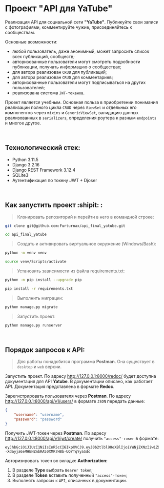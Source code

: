 # Проект "API для YaTube"

Реализация API для социальной сети **"YaTube"**. Публикуйте свои записи с фотографиями, комментируйте чужие, присоединяйтесь к сообществам. 

Основные возможности:
- любой пользователь, даже анонимный, может запросить список всех публикаций, сообществ; 
- авторизованные пользователи могут смотреть подробности публикации, получать информацию о сообществах;
- для автора реализован `CRUD` для публикаций;
- для автора реализован `CRUD` для комментариев;
- авторизованные пользователи могут подписываться на других пользователей;
- реализована система `JWT-токенов`.

Проект является учебным. Основная польза в приобретении понимания реализации полного цикла `CRUD` через `ViewSet` и отдельных его компонентов через `mixins` и `GenericViewSet`, валидацию данных реализованных в `serializers`, определения роутера к разным `endpoints` и многое другое.

<br>

## Технологический стек:

- Python 3.11.5
- Django 3.2.16
- Django REST Framework 3.12.4
- SQLite3
- Аутентификация по токену JWT + Djoser

<br>

## Как запустить проект :shipit: :

>Клонировать репозиторий и перейти в него в командной строке:
```bash
git clone git@github.com:Furturnax/api_final_yatube.git
```

```bash
cd api_final_yatube
```


>Cоздать и активировать виртуальное окружение (Windows/Bash):
```bash
python -m venv venv
```

```bash
source venv/Scripts/activate
```


>Установить зависимости из файла requirements.txt:
```bash
python -m pip install --upgrade pip
```

```bash
pip install -r requirements.txt
```


>Выполнить миграции:
```bash
python manage.py migrate
```


>Запустить проект:
```bash
python manage.py runserver
```

<br>

## Порядок запросов к API:

>Для работы понадобится программа **Postman**. Она существует в `desktop` и `web` версии. 


Запустить проект. По адресу http://127.0.0.1:8000/redoc/ будет доступна документация для API **Yatube**. В документации описано, как работает API. Документация представлена в формате **Redoc**.


Зарегистрировать пользователя через **Postman**. По адресу http://127.0.0.1:8000/api/v1/users/ в формате `JSON` передать данные:
```json
{
	"username": "username",
	"password": "password"
}
```


Получить JWT-токен через **Postman**. По адресу http://127.0.0.1:8000/api/v1/jwt/create/ получить `"access"-токен` в формате:
```
eyJhbGciOiJIUzI1NiIsInR5cCI6IkpXVCJ9.eyJ0b2tlbl90eXBlIjoiYWNjZXNzIiwiZXhwIjoxNzAxNDQyOTM4LCJpYXQiOjE3MDEzNTY1MzgsImp0aSI6ImZiN2Y5ZTYwYTNiMzQxMzU5NGJlYjc2YTBkNWE0YzlmIiwidXNlcl9pZCI6M30._h5--Xdayja6eMHENZnbRA50XMR7H8b-UQYTqYyaSdc
```


Авторизировать токен во вкладке **Authorization**:
1. В разделе **Type** выбрать `Bearer token`;
2. В разделе **Token** вставить полученный `"access"-токен`;
3. Выполнять запросы к `API`, описанных в документации. 